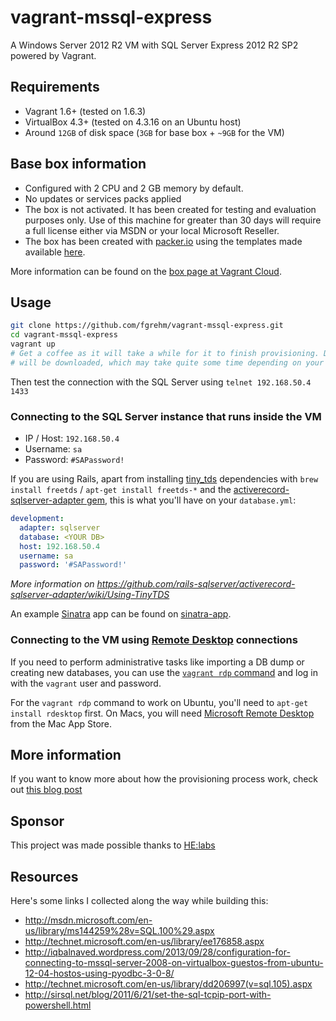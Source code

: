 # vagrant-mssql-express

A Windows Server 2012 R2 VM with SQL Server Express 2012 R2 SP2 powered by Vagrant.

## Requirements

* Vagrant 1.6+ (tested on 1.6.3)
* VirtualBox 4.3+ (tested on 4.3.16 on an Ubuntu host)
* Around `12GB` of disk space (`3GB` for base box + `~9GB` for the VM)

## Base box information

* Configured with 2 CPU and 2 GB memory by default.
* No updates or services packs applied
* The box is not activated. It has been created for testing and evaluation
  purposes only. Use of this machine for greater than 30 days will require a
  full license either via MSDN or your local Microsoft Reseller.
* The box has been created with [packer.io](http://www.packer.io/) using the
  templates made available [here](https://github.com/opentable/packer-images).

More information can be found on the [box page at Vagrant Cloud](https://vagrantcloud.com/opentable/boxes/win-2012r2-standard-amd64-nocm).

## Usage

```sh
git clone https://github.com/fgrehm/vagrant-mssql-express.git
cd vagrant-mssql-express
vagrant up
# Get a coffee as it will take a while for it to finish provisioning. During the provisioning process, the SQL Server installer
# will be downloaded, which may take quite some time depending on your connection speed.
```

Then test the connection with the SQL Server using `telnet 192.168.50.4 1433`


### Connecting to the SQL Server instance that runs inside the VM

* IP / Host: `192.168.50.4`
* Username: `sa`
* Password: `#SAPassword!`

If you are using Rails, apart from installing [tiny_tds](https://github.com/rails-sqlserver/tiny_tds)
dependencies with `brew install freetds` / `apt-get install freetds-*` and
the [activerecord-sqlserver-adapter gem](https://github.com/rails-sqlserver/activerecord-sqlserver-adapter),
this is what you'll have on your `database.yml`:

```yaml
development:
  adapter: sqlserver
  database: <YOUR DB>
  host: 192.168.50.4
  username: sa
  password: '#SAPassword!'
```

_More information on https://github.com/rails-sqlserver/activerecord-sqlserver-adapter/wiki/Using-TinyTDS_

An example [Sinatra](http://www.sinatrarb.com) app can be found on [sinatra-app](sinatra-app).

### Connecting to the VM using [Remote Desktop](https://en.wikipedia.org/wiki/Remote_Desktop_Protocol) connections

If you need to perform administrative tasks like importing a DB dump or creating
new databases, you can use the [`vagrant rdp` command](http://docs.vagrantup.com/v2/cli/rdp.html)
and log in with the `vagrant` user and password.

For the `vagrant rdp` command to work on Ubuntu, you'll need to `apt-get install rdesktop`
first.  On Macs, you will need [Microsoft Remote Desktop](https://itunes.apple.com/en/app/microsoft-remote-desktop/id715768417) from the Mac App Store.

## More information

If you want to know more about how the provisioning process work, check out
[this blog post](http://helabs.com.br/blog/2014/09/19/mssql-on-vagrant/)

## Sponsor

This project was made possible thanks to [HE:labs](http://helabs.com.br/en)

## Resources

Here's some links I collected along the way while building this:

* http://msdn.microsoft.com/en-us/library/ms144259%28v=SQL.100%29.aspx
* http://technet.microsoft.com/en-us/library/ee176858.aspx
* http://iqbalnaved.wordpress.com/2013/09/28/configuration-for-connecting-to-mssql-server-2008-on-virtualbox-guestos-from-ubuntu-12-04-hostos-using-pyodbc-3-0-8/
* http://technet.microsoft.com/en-us/library/dd206997(v=sql.105).aspx
* http://sirsql.net/blog/2011/6/21/set-the-sql-tcpip-port-with-powershell.html
